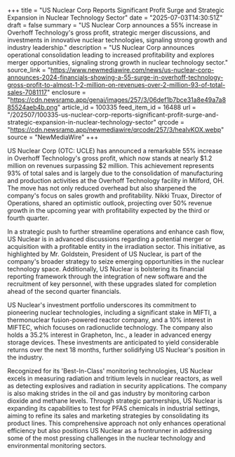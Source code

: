 +++
title = "US Nuclear Corp Reports Significant Profit Surge and Strategic Expansion in Nuclear Technology Sector"
date = "2025-07-03T14:30:51Z"
draft = false
summary = "US Nuclear Corp announces a 55% increase in Overhoff Technology's gross profit, strategic merger discussions, and investments in innovative nuclear technologies, signaling strong growth and industry leadership."
description = "US Nuclear Corp announces operational consolidation leading to increased profitability and explores merger opportunities, signaling strong growth in nuclear technology sector."
source_link = "https://www.newmediawire.com/news/us-nuclear-corp-announces-2024-financials-showing-a-55-surge-in-overhoff-technology-gross-profit-to-almost-1-2-million-on-revenues-over-2-million-93-of-total-sales-7081117"
enclosure = "https://cdn.newsramp.app/genai/images/257/3/06def1b7bce31a8e49a7a885524aeb4b.png"
article_id = 100335
feed_item_id = 16488
url = "/202507/100335-us-nuclear-corp-reports-significant-profit-surge-and-strategic-expansion-in-nuclear-technology-sector"
qrcode = "https://cdn.newsramp.app/newmediawire/qrcode/257/3/healvKOX.webp"
source = "NewMediaWire"
+++

<p>US Nuclear Corp (OTC: UCLE) has announced a remarkable 55% increase in Overhoff Technology's gross profit, which now stands at nearly $1.2 million on revenues surpassing $2 million. This achievement represents 93% of total sales and is largely due to the consolidation of manufacturing and production activities at the Overhoff Technology facility in Milford, OH. The move has not only reduced overhead but also sharpened the company's focus on sales growth and profitability. Nikki Truax, Director of Operations, shared an optimistic outlook, projecting over 50% revenue growth in the upcoming year with profitability expected by the third or fourth quarter.</p><p>In a strategic push to further streamline operations and enhance cash flow, US Nuclear is in advanced discussions regarding a potential merger or acquisition with a profitable entity in the irradiation sector. This initiative, as highlighted by Mr. Goldstein, President of US Nuclear, is part of the company's broader strategy to seize emerging opportunities in the nuclear technology space. Additionally, US Nuclear is bolstering its financial reporting framework through the integration of new software and the recruitment of key personnel, with these upgrades slated for completion ahead of the second quarter financials.</p><p>US Nuclear's investment portfolio underscores its commitment to pioneering nuclear technologies, including a significant stake in MIFTI, a thermonuclear fusion-powered reactor company, and a 10% interest in MIFTEC, which focuses on radionuclide technology. The company also holds a 35.2% interest in Grapheton, Inc., a leader in advanced energy storage devices. These investments are anticipated to yield considerable returns over the next 18 months, further solidifying US Nuclear's position in the industry.</p><p>Recognized for its 'Best-In-Class' monitoring technologies, US Nuclear excels in measuring radiation and tritium levels in nuclear reactors, as well as detecting explosives and radiation in security applications. The company is also making strides in the oil and gas industry by monitoring carbon dioxide and methane levels. Through strategic partnerships, US Nuclear is expanding its capabilities to test for PFAS chemicals in industrial settings, aiming to refine its sales and marketing strategies by consolidating its product lines. This comprehensive approach not only enhances operational efficiency but also positions US Nuclear as a frontrunner in addressing some of the most pressing challenges in the nuclear technology and environmental monitoring sectors.</p>